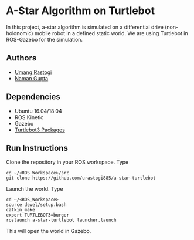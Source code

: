 # A-Star Algorithm on Turtlebot
In this project, a-star algorithm is simulated on a differential drive (non-holonomic) mobile robot in a defined static world. We are using Turtlebot in ROS-Gazebo for the simulation.

## Authors
- [Umang Rastogi](https://github.com/urastogi885)
- [Naman Gupta](https://github.com/namangupta98)

## Dependencies
- Ubuntu 16.04/18.04
- ROS Kinetic
- Gazebo
- [Turtlebot3 Packages](https://programmer.help/blogs/ubuntu-18.04-lts-melodic-ros-configuration-turtlebot-3-running-gazebo-simulation.html)

## Run Instructions

Clone the repository in your ROS workspace. Type
```
cd ~/<ROS_Workspace>/src
git clone https://github.com/urastogi885/a-star-turtlebot
```
Launch the world. Type
```
cd ~/<ROS_Workspace>
source devel/setup.bash
catkin_make
export TURTLEBOT3=burger
roslaunch a-star-turtlebot launcher.launch
```

This will open the world in Gazebo.
